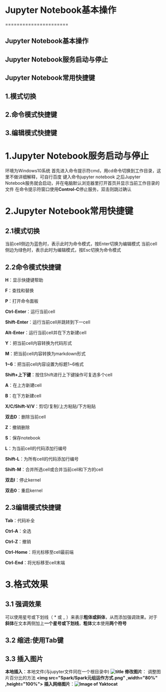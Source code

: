 # Jupyter Notebook基本操作
======================
  ## Jupyter Notebook基本操作
  ## Jupyter Notebook服务启动与停止
  ## Jupyter Notebook常用快捷键
## 1.模式切换
## 2.命令模式快捷键
## 3.编辑模式快捷键

# 1.Jupyter Notebook服务启动与停止
  环境为Windows10系统
  首先进入命令提示符cmd，用cd命令切换到工作目录，这里不做详细解释，可自行百度
  键入命令jupyter notebook
  之后Jupyter Notebook服务就会启动，并在电脑默认浏览器里打开首页并显示当前工作目录的文件
  在命令提示符窗口使用**Control-C**停止服务，双击则跳过确认

# 2.Jupyter Notebook常用快捷键
## 2.1模式切换
  当前cell侧边为蓝色时，表示此时为命令模式，按Enter切换为编辑模式
  当前cell侧边为绿色时，表示此时为编辑模式，按Esc切换为命令模式
## 2.2命令模式快捷键

  **H**：显示快捷键帮助
  
  **F**：查找和替换
  
  **P**：打开命令面板
  
  **Ctrl-Enter**：运行当前cell
  
  **Shift-Enter**：运行当前cell并跳转到下一cell
  
  **Alt-Enter**：运行当前cell并在下方新建cell
  
  **Y**：把当前cell内容转换为代码形式
  
  **M**：把当前cell内容转换为markdown形式
  
  **1~6**：把当前cell内容设置为标题1~6格式
  
  **Shift+上下键**：按住Shift进行上下键操作可复选多个cell
  
  **A**：在上方新建cell
  
  **B**：在下方新建cell
  
  **X/C/Shift-V/V**：剪切/复制/上方粘贴/下方粘贴
  
  **双击D**：删除当前cell
  
  **Z**：撤销删除
  
  **S**：保存notebook
  
  **L**：为当前cell的代码添加行编号
  
  **Shift-L**：为所有cell的代码添加行编号
  
  **Shift-M**：合并所选cell或合并当前cell和下方的cell
  
  **双击I**：停止kernel
  
  **双击0**：重启kernel
  
## 2.3编辑模式快捷键

  **Tab**：代码补全
  
  **Ctrl-A**：全选
  
  **Ctrl-Z**：撤销
  
  **Ctrl-Home**：将光标移至cell最前端
  
  **Ctrl-End**：将光标移至cell末端
  
# 3.格式效果
## 3.1 强调效果

  可以使用星号或下划线（ * 或 _ ）来表示**粗体或斜体**，从而添加强调效果。对于**斜体**在文本两侧加上**一个星号或下划线**，**粗体**文本使用**两个符号**

## 3.2 **缩进**:使用**Tab键**
## 3.3 插入图片
  **本地插入**：本地文件(与jupyter文件同在一个根目录中) **![title](Spark/Spark元组运作方式.png)**
  **修改图片**： 调整图片百分比的方法 **<img src="Spark/Spark元组运作方式.png" ,width="80%" ,height="100%">**
  **插入网络图片**：**![Image of Yaktocat](https://octodex.github.com/images/yaktocat.png)**


